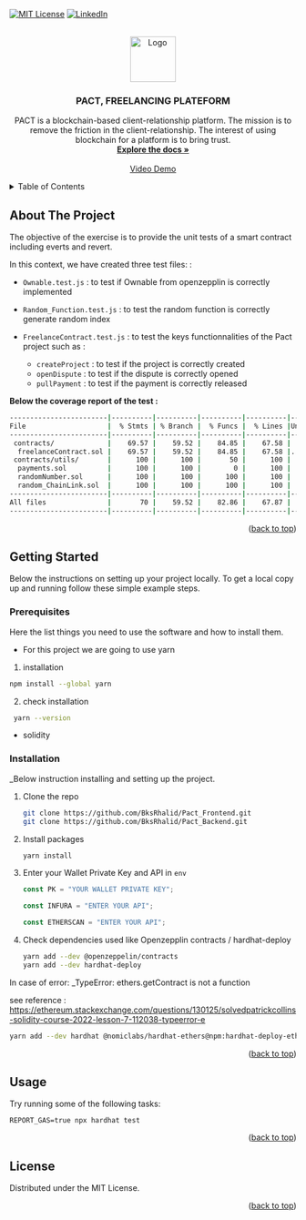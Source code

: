 <a name="readme-top"></a>

[![MIT License][license-shield]][license-url]
[![LinkedIn][linkedin-shield]][linkedin-url]

<!-- PROJECT LOGO -->
<br />
<div align="center">
  <a href="https://github.com/BksRhalid/">
    <img src="public/img/pactLogo.png" alt="Logo" width="80" height="80">
  </a>

  <h3 align="center">PACT, FREELANCING PLATEFORM</h3>

  <p align="center">
    PACT is a blockchain-based client-relationship platform. The mission is to remove the friction in the client-relationship. The interest of using blockchain for a platform is to bring trust.
    <br />
    <a href="https://github.com/BksRhalid/Pact_Frontend.git"><strong>Explore the docs »</strong></a>
    <br />
    <br />
    <a href="https://drive.google.com/file/d/1Vyh0pAuHNHYqMDo-ZWH71mUt8EWrTdN8/view">Video Demo</a>
  </p>
</div>

<!-- TABLE OF CONTENTS -->
<details>
  <summary>Table of Contents</summary>
  <ol>
    <li>
      <a href="#about-the-project">About The Project</a>
    </li>
    <li>
      <a href="#getting-started">Getting Started</a>
      <ul>
        <li><a href="#prerequisites">Prerequisites</a></li>
        <li><a href="#installation">Installation</a></li>
      </ul>
    </li>
    <li><a href="#usage">Usage</a></li>
    <li><a href="#contributing">Contributing</a></li>
    <li><a href="#license">License</a></li>
    <li><a href="#acknowledgments">Acknowledgments</a></li>
  </ol>
</details>

<!-- ABOUT THE PROJECT -->

## About The Project

<!-- [![Product Name Screen Shot][product-screenshot]](https://example.com) -->

The objective of the exercise is to provide the unit tests of a smart contract including everts and revert.

In this context, we have created three test files: :

- `Ownable.test.js` : to test if Ownable from openzepplin is correctly implemented
- `Random_Function.test.js` : to test the random function is correctly generate random index
- `FreelanceContract.test.js` : to test the keys functionnalities of the Pact project such as :

  - `createProject` : to test if the project is correctly created
  - `openDispute` : to test if the dispute is correctly opened
  - `pullPayment` : to test if the payment is correctly released

<strong> Below the coverage report of the test :</strong>

```sh
------------------------|----------|----------|----------|----------|----------------|
File                    |  % Stmts | % Branch |  % Funcs |  % Lines |Uncovered Lines |
------------------------|----------|----------|----------|----------|----------------|
 contracts/             |    69.57 |    59.52 |    84.85 |    67.58 |                |
  freelanceContract.sol |    69.57 |    59.52 |    84.85 |    67.58 |... 674,675,676 |
 contracts/utils/       |      100 |      100 |       50 |      100 |                |
  payments.sol          |      100 |      100 |        0 |      100 |                |
  randomNumber.sol      |      100 |      100 |      100 |      100 |                |
  random_ChainLink.sol  |      100 |      100 |      100 |      100 |                |
------------------------|----------|----------|----------|----------|----------------|
All files               |       70 |    59.52 |    82.86 |    67.87 |                |
------------------------|----------|----------|----------|----------|----------------|

```

<p align="right">(<a href="#readme-top">back to top</a>)</p>

<!-- GETTING STARTED -->

## Getting Started

Below the instructions on setting up your project locally. To get a local copy up and running follow these simple example steps.

### Prerequisites

Here the list things you need to use the software and how to install them.

- For this project we are going to use yarn

1. installation

```sh
npm install --global yarn
```

2. check installation

```sh
 yarn --version
```

- solidity

### Installation

\_Below instruction installing and setting up the project.

1. Clone the repo

   ```sh
   git clone https://github.com/BksRhalid/Pact_Frontend.git
   git clone https://github.com/BksRhalid/Pact_Backend.git

   ```

2. Install packages

   ```sh
   yarn install
   ```

3. Enter your Wallet Private Key and API in `env`

   ```js
   const PK = "YOUR WALLET PRIVATE KEY";
   ```

   ```js
   const INFURA = "ENTER YOUR API";
   ```

   ```js
   const ETHERSCAN = "ENTER YOUR API";
   ```

4. Check dependencies used like Openzepplin contracts / hardhat-deploy

   ```sh
   yarn add --dev @openzeppelin/contracts
   yarn add --dev hardhat-deploy
   ```

In case of error:
\_TypeError: ethers.getContract is not a function

see reference : <https://ethereum.stackexchange.com/questions/130125/solvedpatrickcollins-solidity-course-2022-lesson-7-112038-typeerror-e>

```sh
yarn add --dev hardhat @nomiclabs/hardhat-ethers@npm:hardhat-deploy-ethers ethers
```

<p align="right">(<a href="#readme-top">back to top</a>)</p>

<!-- USAGE EXAMPLES -->

## Usage

Try running some of the following tasks:

```shell
REPORT_GAS=true npx hardhat test
```

<p align="right">(<a href="#readme-top">back to top</a>)</p>

<!-- LICENSE -->

## License

Distributed under the MIT License.

<p align="right">(<a href="#readme-top">back to top</a>)</p>

<!-- MARKDOWN LINKS & IMAGES -->
<!-- https://www.markdownguide.org/basic-syntax/#reference-style-links -->

[license-shield]: https://img.shields.io/github/license/othneildrew/Best-README-Template.svg?style=for-the-badge
[license-url]: https://github.com/othneildrew/Best-README-Template/blob/master/LICENSE.txt
[linkedin-shield]: https://img.shields.io/badge/-LinkedIn-black.svg?style=for-the-badge&logo=linkedin&colorB=555
[linkedin-url]: https://linkedin.com/in/rhalid

```

```
